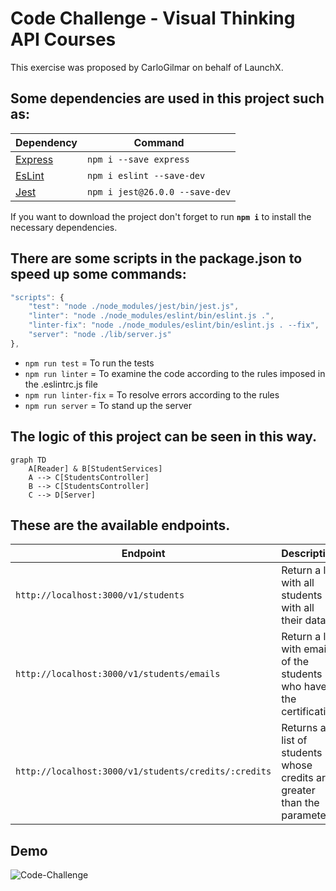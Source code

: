 # Code Challenge - Visual Thinking API Courses

This exercise was proposed by CarloGilmar on behalf of LaunchX.

## Some dependencies are used in this project such as: 
| Dependency | Command |
|---|---|
| [Express](https://www.npmjs.com/package/express) | `npm i --save express` |
| [EsLint](https://jestjs.io/) | `npm i eslint --save-dev` |
| [Jest](https://eslint.org/) | `npm i jest@26.0.0 --save-dev` |

If you want to download the project don't forget to run **`npm i`** to install the necessary dependencies.

## There are some scripts in the package.json to speed up some commands:
```javascript
"scripts": {
    "test": "node ./node_modules/jest/bin/jest.js",
    "linter": "node ./node_modules/eslint/bin/eslint.js .",
    "linter-fix": "node ./node_modules/eslint/bin/eslint.js . --fix",
    "server": "node ./lib/server.js"
},
```

- `npm run test` = To run the tests
- `npm run linter` = To examine the code according to the rules imposed in the .eslintrc.js file
- `npm run linter-fix` = To resolve errors according to the rules
- `npm run server` = To stand up the server

## The logic of this project can be seen in this way.

```mermaid
graph TD
    A[Reader] & B[StudentServices]
    A --> C[StudentsController]
    B --> C[StudentsController]
    C --> D[Server]
```

## These are the available **endpoints**.
| Endpoint | Description |
|---|---|
| `http://localhost:3000/v1/students` | Return a list with all students with all their data |
| `http://localhost:3000/v1/students/emails` | Return a list with emails of the students who have the certification  |
| `http://localhost:3000/v1/students/credits/:credits` | Returns a list of students whose credits are greater than the parameter |

## Demo
![Code-Challenge](https://user-images.githubusercontent.com/63875704/166117679-42e80b16-1b33-4a37-81e9-bcd44ed2f546.gif)

